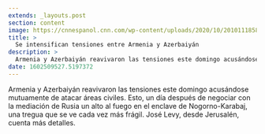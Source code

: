 ```yaml
--- 
extends: _layouts.post 
section: content 
image: https://cnnespanol.cnn.com/wp-content/uploads/2020/10/201011185803-tensiones-armenia-azerbaiyan-cese-fuego-pkg-mirador-jose-levy-00000723-full-169.jpg?quality=100&strip=info 
title: > 
  Se intensifican tensiones entre Armenia y Azerbaiyán 
description: > 
  Armenia y Azerbaiyán reavivaron las tensiones este domingo acusándose mutuamente de atacar áreas civiles.Esto, un día después de negociar con la mediación de Rusia un alto al fuego en el enclave de Nogorno-Karabaj, una tregua que se ve cada vez más frágil.José Levy, desde Jerusalén, cuenta más detalles. 
date: 1602509527.5197372 
--- 
```

Armenia y Azerbaiyán reavivaron las tensiones este domingo acusándose mutuamente de atacar áreas civiles. Esto, un día después de negociar con la mediación de Rusia un alto al fuego en el enclave de Nogorno-Karabaj, una tregua que se ve cada vez más frágil. José Levy, desde Jerusalén, cuenta más detalles.